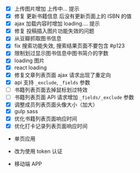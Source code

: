 
* [x] 上传图片增加 上传中... 提示
* [x] 修复 更新书籍信息 后没有更新页面上的 ISBN 的值
* [x] ajax 加载内容时增加 loading.... 提示
* [x] 修复 投稿插入图片功能失效的问题
* [x] 从豆瓣抓取图书信息
* [x] fix 搜索功能失效, 搜索结果页面不要包含 #p123
* [x] 限制划过显示图书信息中图书简介的字数
* [x] loading 图片
* [x] react loading
* [x] 修复文章列表页面 ajax 请求出现了重定向
* [x] api 支持 `_exclude`, `_fields` 参数
* [ ] 书籍列表页面去掉鼠标划过特效
* [ ] 书籍列表页面 API 请求增加 `_fields/_exclude` 参数
* [x] 调整成员列表页面头像大小（加大）
* [x] gulp sass
* [x] 优化书籍列表页面响应时间
* [x] 优化打卡记录列表页面响应时间

* 单页应用

* 改为使用 token 认证

* 移动端 APP
